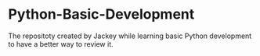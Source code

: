 # Python-Basic-Development
The repositoty created by Jackey while learning basic Python development to have a better way to review it.
